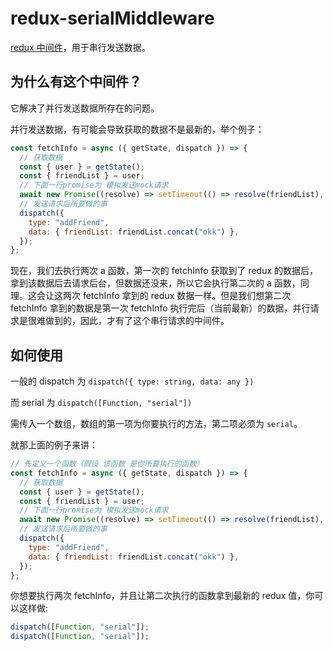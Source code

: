 # redux-serialMiddleware

[redux 中间件](https://www.redux.org.cn/docs/advanced/Middleware.html)，用于串行发送数据。

## 为什么有这个中间件？

它解决了并行发送数据所存在的问题。

并行发送数据，有可能会导致获取的数据不是最新的，举个例子：

```js
const fetchInfo = async ({ getState, dispatch }) => {
  // 获取数据
  const { user } = getState();
  const { friendList } = user;
  // 下面一行promise为 模拟发送mock请求
  await new Promise((resolve) => setTimeout(() => resolve(friendList), 2000));
  // 发送请求后所要做的事
  dispatch({
    type: "addFriend",
    data: { friendList: friendList.concat("okk") },
  });
};
```

现在，我们去执行两次 a 函数，第一次的 fetchInfo 获取到了 redux 的数据后，拿到该数据后去请求后台，但数据还没来，所以它会执行第二次的 a 函数，同理。这会让这两次 fetchInfo 拿到的 redux 数据一样。但是我们想第二次 fetchInfo 拿到的数据是第一次 fetchInfo 执行完后（当前最新）的数据，并行请求是很难做到的，因此，才有了这个串行请求的中间件。

## 如何使用

一般的 dispatch 为 `dispatch({ type: string, data: any })`

而 serial 为 `dispatch([Function, "serial"])`

需传入一个数组，数组的第一项为你要执行的方法，第二项必须为 `serial`。

就那上面的例子来讲：

```js
// 先定义一个函数（假设 该函数 是你所要执行的函数）
const fetchInfo = async ({ getState, dispatch }) => {
  // 获取数据
  const { user } = getState();
  const { friendList } = user;
  // 下面一行promise为 模拟发送mock请求
  await new Promise((resolve) => setTimeout(() => resolve(friendList), 2000));
  // 发送请求后所要做的事
  dispatch({
    type: "addFriend",
    data: { friendList: friendList.concat("okk") },
  });
};
```

你想要执行两次 fetchInfo，并且让第二次执行的函数拿到最新的 redux 值，你可以这样做:

```js
dispatch([Function, "serial"]);
dispatch([Function, "serial"]);
```
